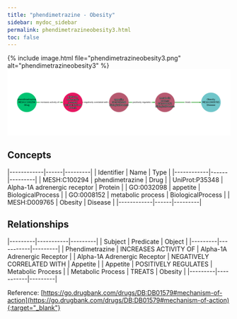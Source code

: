 ```yaml
---
title: "phendimetrazine - Obesity"
sidebar: mydoc_sidebar
permalink: phendimetrazineobesity3.html
toc: false 
---
```


{% include image.html file="phendimetrazineobesity3.png" alt="phendimetrazineobesity3" %}![Path Visualization](/images/phendimetrazineobesity3.png)

## Concepts

|------------|------|---------|
| Identifier | Name | Type    |
|------------|------|---------|
| MESH:C100294 | phendimetrazine | Drug |
| UniProt:P35348 | Alpha-1A adrenergic receptor | Protein |
| GO:0032098 | appetite | BiologicalProcess |
| GO:0008152 | metabolic process | BiologicalProcess |
| MESH:D009765 | Obesity | Disease |
|------------|------|---------|

## Relationships

|---------|-----------|---------|
| Subject | Predicate | Object  |
|---------|-----------|---------|
| Phendimetrazine | INCREASES ACTIVITY OF | Alpha-1A Adrenergic Receptor |
| Alpha-1A Adrenergic Receptor | NEGATIVELY CORRELATED WITH | Appetite |
| Appetite | POSITIVELY REGULATES | Metabolic Process |
| Metabolic Process | TREATS | Obesity |
|---------|-----------|---------|

Reference: [https://go.drugbank.com/drugs/DB:DB01579#mechanism-of-action](https://go.drugbank.com/drugs/DB:DB01579#mechanism-of-action){:target="_blank"}